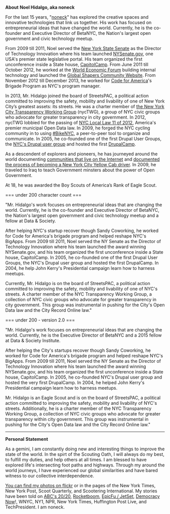 **About** **Noel Hidalgo, aka noneck**

For the last 15 years, "[noneck](http://noneck.org/)" has explored the creative spaces and innovative technologies that link us together. His work has focused on entrepreneurial ideas that have changed the world. Currently, he is the co-founder and Executive Director of BetaNYC, the Nation's largest open government and civic technology meetup.

From 2009 till 2011, Noel served the [New York State Senate](http://nysenate.gov/) as the Director of Technology Innovation where his team launched [NYSenate.gov](http://nysenate.gov/), one USA's premier state legislative portal. His team organized the first unconference inside a State house, [CapitolCamp](http://capitolcamp.org/). From June 2011 till October 2012, he worked at the [World Economic Forum](http://weforum.org/) building internal technology and launched the [Global Shapers Community Website](http://www.globalshapers.org/). From November 2012 till December 2013, he worked for [Code for America](http://codeforamerica.org/)'s Brigade Program as NYC's program manager.

In 2013, Mr. Hidalgo joined the board of StreetsPAC, a political action committed to improving the safety, mobility and livability of one of New York City’s greatest assets: its streets. He was a charter member of [the New York City Transparency Working Group](http://nyctwg.org/) (nycTWG), a group of NYC civic groups who advocate for greater transparency in city government. In 2012, nycTWG lobbied for the passing of [NYC Local Law 11 of 2012](http://www.nyc.gov/html/doitt/html/open/local_law_11_2012.shtml), America's premier municipal Open Data law. In 2009, he forged the NYC cycling community in to using [#BikeNYC](http://search.twitter.com/search?q=bikenyc), a peer-to-peer tool to organize and communicate. In 2005, he co-founded one of the first Drupal User Groups, the [NYC's Drupal user group](http://noneck.org/groups.drupal.org/new-york-city) and hosted the first [DrupalCamp](http://groups.drupal.org/nyc/drupalcamp).

As a descendent of explorers and pioneers, he has journeyed around the world documenting [communities that live on the Internet](http://luckofseven.com/) and [documented the process of becoming a New York City Yellow Cab driver](http://www.youtube.com/taxinyc). In 2009, he traveled to Iraq to teach Government minsters about the power of Open Government.

At 18, he was awarded the Boy Scouts of America’s Rank of Eagle Scout.

=== under 200 character count ===

"Mr. Hidalgo's work focuses on entrepreneurial ideas that are changing the world. Currently, he is the co-founder and Executive Director of BetaNYC, the Nation's largest open government and civic technology meetup and a fellow at Data & Society.

After helping NYC's startup recover though Sandy Coworking, he worked for Code for America's brigade program and helped reshape NYC's BigApps. From 2009 till 2011, Noel served the NY Senate as the Director of Technology Innovation where his team launched the award winning NYSenate.gov, and his team organized the first unconference inside a State house, CapitolCamp. In 2005, he co-founded one of the first Drupal User Groups, the NYC's Drupal user group and hosted the first DrupalCamp. In 2004, he help John Kerry's Presidential campaign learn how to harness meetups.

Currently, Mr. Hidalgo is on the board of StreetsPAC, a political action committed to improving the safety, mobility and livability of one of NYC's streets. A charter member of the NYC Transparency Working Group, a collection of NYC civic groups who advocate for greater transparency in city government. This group was instrumental in pushing for the City's Open Data law and the City Record Online law."

=== under 200 - version 2.0 ===

"Mr. Hidalgo's work focuses on entrepreneurial ideas that are changing the world. Currently, he is the Executive Director of BetaNYC and a 2015 fellow at Data & Society Institute.

After helping the City's startups recover though Sandy Coworking, he worked for Code for America's brigade program and helped reshape NYC's BigApps. From 2009 till 2011, Noel served the NY Senate as the Director of Technology Innovation where his team launched the award winning NYSenate.gov, and his team organized the first unconference inside a State house, CapitolCamp. In 2005, he co-founded NYC's Drupal user group and hosted the very first DrupalCamp. In 2004, he helped John Kerry's Presidential campaign learn how to harness meetups.

Mr. Hidalgo is an Eagle Scout and is on the board of StreetsPAC, a political action committed to improving the safety, mobility and livability of NYC's streets. Additionally, he is a charter member of the NYC Transparency Working Group, a collection of NYC civic groups who advocate for greater transparency within city government. This group was instrumental in pushing for the City's Open Data law and the City Record Online law."

---

**Personal** **Statement**

As a gemini, I am constantly doing new and interesting things to improve the state of the world. In the spirt of the Scouting Oath, I will always do my best, to fulfill my duties, and help others at all times.
I am blessed to have explored life's intersecting foot paths and highways. Through my around the world journeys, I have experienced our global similarities and have bared witness to our collective interdependence.

[You can find my photos on flickr](http://flickr.com/photos/noneck) or in the pages of the New York Times, New York Post, Scoot Quarterly, and Scootering International.
My stories have been told on [ABC's 20/20](http://blog.noneck.org/post/68572160/my-election-night-video-on-20-20), [Rocketboom](http://www.rocketboom.com/), [EpicFu / JetSet](http://epicfu.com/), [Democracy Now](http://www.democracynow.org/)!, WNYC, NY1, NPR, New York Times, Huffington Post Live, and TechPresident.
I am noneck.
